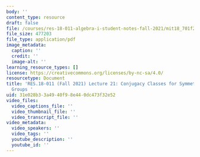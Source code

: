 ```yaml
---
body: ''
content_type: resource
draft: false
file: /courses/res-18-011-algebra-i-student-notes-fall-2021/mit18_701f21_lec21.pdf
file_size: 477203
file_type: application/pdf
image_metadata:
  caption: ''
  credit: ''
  image-alt: ''
learning_resource_types: []
license: https://creativecommons.org/licenses/by-nc-sa/4.0/
resourcetype: Document
title: 'RES.18-011 (Fall 2021) Lecture 21: Conjugacy Classes for Symmetric and Alternating
  Groups '
uid: 31e028b3-3a49-40f9-8e44-0dc473f32e52
video_files:
  video_captions_file: ''
  video_thumbnail_file: ''
  video_transcript_file: ''
video_metadata:
  video_speakers: ''
  video_tags: ''
  youtube_description: ''
  youtube_id: ''
---
```

